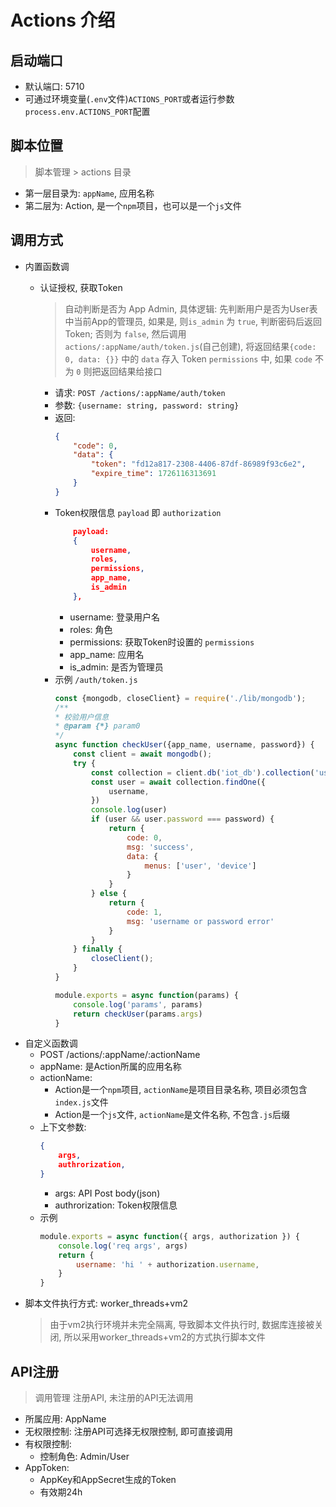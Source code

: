 # Actions 介绍

## 启动端口

- 默认端口: 5710
- 可通过环境变量(`.env`文件)`ACTIONS_PORT`或者运行参数`process.env.ACTIONS_PORT`配置

## 脚本位置

> 脚本管理 > actions 目录
- 第一层目录为: `appName`, 应用名称
- 第二层为: Action, 是一个`npm`项目，也可以是一个`js`文件

## 调用方式
+ 内置函数调
    - 认证授权, 获取Token
        > 自动判断是否为 App Admin, 具体逻辑: 先判断用户是否为User表中当前App的管理员, 如果是, 则`is_admin` 为 `true`, 判断密码后返回Token; 否则为 `false`, 然后调用 `actions/:appName/auth/token.js`(自己创建), 将返回结果`{code: 0, data: {}}` 中的 `data` 存入 Token `permissions` 中, 如果 `code` 不为 `0` 则把返回结果给接口

        - 请求: `POST /actions/:appName/auth/token`
        - 参数: `{username: string, password: string}`
        - 返回: 
            ```json
            {
                "code": 0,
                "data": {
                    "token": "fd12a817-2308-4406-87df-86989f93c6e2",
                    "expire_time": 1726116313691
                }
            }
            ```
        - Token权限信息 `payload` 即 `authorization`
            ```json
                payload: 
                {
                    username,
                    roles,
                    permissions,
                    app_name,
                    is_admin
                },
            ```
            - username: 登录用户名
            - roles: 角色
            - permissions: 获取Token时设置的 `permissions`
            - app_name: 应用名
            - is_admin: 是否为管理员
        - 示例 `/auth/token.js`
            ```js
            const {mongodb, closeClient} = require('./lib/mongodb');
            /**
            * 校验用户信息
            * @param {*} param0 
            */
            async function checkUser({app_name, username, password}) {
                const client = await mongodb();
                try {
                    const collection = client.db('iot_db').collection('user');
                    const user = await collection.findOne({
                        username,
                    })
                    console.log(user)
                    if (user && user.password === password) {
                        return {
                            code: 0,
                            msg: 'success',
                            data: {
                                menus: ['user', 'device']
                            }
                        }
                    } else {
                        return {
                            code: 1,
                            msg: 'username or password error'
                        }
                    }
                } finally {
                    closeClient();
                }
            }

            module.exports = async function(params) {
                console.log('params', params)
                return checkUser(params.args)
            }
            ```
+ 自定义函数调
    - POST /actions/:appName/:actionName
    - appName: 是Action所属的应用名称
    - actionName:
        - Action是一个`npm`项目, `actionName`是项目目录名称, 项目必须包含`index.js`文件
        - Action是一个`js`文件, `actionName`是文件名称, 不包含`.js`后缀
    - 上下文参数:
        ```json
        {
            args,
            authrorization,
        }
        ```
        - args: API Post body(json)
        - authrorization: Token权限信息
    - 示例
        ```js
        module.exports = async function({ args, authorization }) {
            console.log('req args', args)
            return {
                username: 'hi ' + authorization.username,
            }
        }
        ```
+ 脚本文件执行方式: worker_threads+vm2 
    > 由于vm2执行环境并未完全隔离, 导致脚本文件执行时, 数据库连接被关闭, 所以采用worker_threads+vm2的方式执行脚本文件


## API注册

> 调用管理 注册API, 未注册的API无法调用
- 所属应用: AppName
- 无权限控制: 注册API可选择无权限控制, 即可直接调用
- 有权限控制: 
    - 控制角色: Admin/User
- AppToken:
    - AppKey和AppSecret生成的Token
    - 有效期24h

##